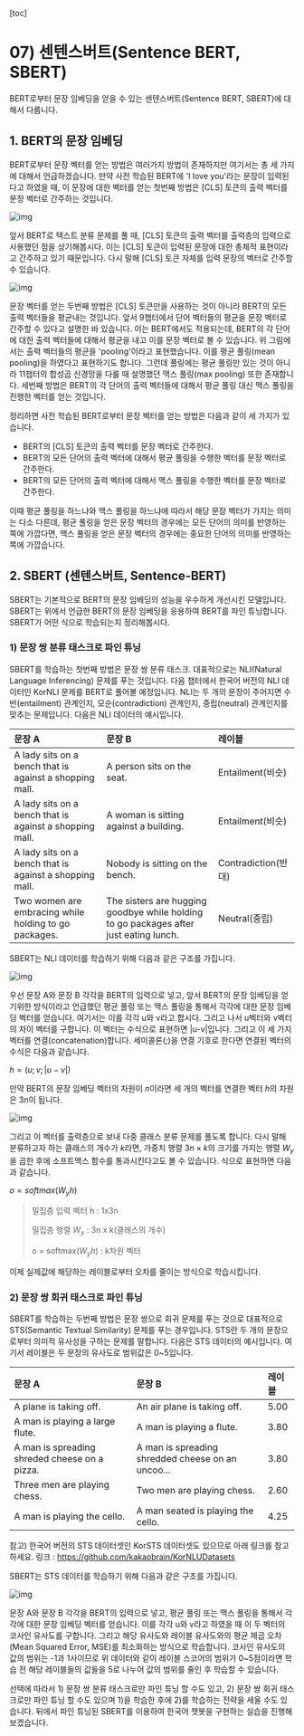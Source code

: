 [toc]

# 07) 센텐스버트(Sentence BERT, SBERT)

BERT로부터 문장 임베딩을 얻을 수 있는 센텐스버트(Sentence BERT, SBERT)에 대해서 다룹니다.

## 1. BERT의 문장 임베딩

BERT로부터 문장 벡터를 얻는 방법은 여러가지 방법이 존재하지만 여기서는 총 세 가지에 대해서 언급하겠습니다. 만약 사전 학습된 BERT에 'I love you'라는 문장이 입력된다고 하였을 때, 이 문장에 대한 벡터를 얻는 첫번째 방법은 [CLS] 토큰의 출력 벡터를 문장 벡터로 간주하는 것입니다.

![img](https://wikidocs.net/images/page/156176/%EA%B7%B8%EB%A6%BC1.PNG)

앞서 BERT로 텍스트 분류 문제를 풀 때, [CLS] 토큰의 출력 벡터를 출력층의 입력으로 사용했던 점을 상기해봅시다. 이는 [CLS] 토큰이 입력된 문장에 대한 총체적 표현이라고 간주하고 있기 때문입니다. 다시 말해 [CLS] 토큰 자체를 입력 문장의 벡터로 간주할 수 있습니다.

![img](https://wikidocs.net/images/page/156176/%EA%B7%B8%EB%A6%BC2.PNG)

문장 벡터를 얻는 두번째 방법은 [CLS] 토큰만을 사용하는 것이 아니라 BERT의 모든 출력 벡터들을 평균내는 것입니다. 앞서 9챕터에서 단어 벡터들의 평균을 문장 벡터로 간주할 수 있다고 설명한 바 있습니다. 이는 BERT에서도 적용되는데, BERT의 각 단어에 대한 출력 벡터들에 대해서 평균을 내고 이를 문장 벡터로 볼 수 있습니다. 위 그림에서는 출력 벡터들의 평균을 'pooling'이라고 표현했습니다. 이를 평균 풀링(mean pooling)을 하였다고 표현하기도 합니다. 그런데 풀링에는 평균 풀링만 있는 것이 아니라 11챕터의 합성곱 신경망을 다룰 때 설명했던 맥스 풀링(max pooling) 또한 존재합니다. 세번째 방법은 BERT의 각 단어의 출력 벡터들에 대해서 평균 풀링 대신 맥스 풀링을 진행한 벡터를 얻는 것입니다.

정리하면 사전 학습된 BERT로부터 문장 벡터를 얻는 방법은 다음과 같이 세 가지가 있습니다.

- BERT의 [CLS] 토큰의 출력 벡터를 문장 벡터로 간주한다.
- BERT의 모든 단어의 출력 벡터에 대해서 평균 풀링을 수행한 벡터를 문장 벡터로 간주한다.
- BERT의 모든 단어의 출력 벡터에 대해서 맥스 풀링을 수행한 벡터를 문장 벡터로 간주한다.

이때 평균 풀링을 하느냐와 맥스 풀링을 하느냐에 따라서 해당 문장 벡터가 가지는 의미는 다소 다른데, 평균 풀링을 얻은 문장 벡터의 경우에는 모든 단어의 의미를 반영하는 쪽에 가깝다면, 맥스 풀링을 얻은 문장 벡터의 경우에는 중요한 단어의 의미를 반영하는 쪽에 가깝습니다.

## 2. SBERT (센텐스버트, Sentence-BERT)

SBERT는 기본적으로 BERT의 문장 임베딩의 성능을 우수하게 개선시킨 모델입니다. SBERT는 위에서 언급한 BERT의 문장 임베딩을 응용하여 BERT를 파인 튜닝합니다. SBERT가 어떤 식으로 학습되는지 정리해봅시다.

### 1) 문장 쌍 분류 태스크로 파인 튜닝

SBERT를 학습하는 첫번째 방법은 문장 쌍 분류 태스크. 대표적으로는 NLI(Natural Language Inferencing) 문제를 푸는 것입니다. 다음 챕터에서 한국어 버전의 NLI 데이터인 KorNLI 문제를 BERT로 풀어볼 예정입니다. NLI는 두 개의 문장이 주어지면 수반(entailment) 관계인지, 모순(contradiction) 관계인지, 중립(neutral) 관계인지를 맞추는 문제입니다. 다음은 NLI 데이터의 예시입니다.

| 문장 A                                                  | 문장 B                                                       | 레이블              |
| :------------------------------------------------------ | :----------------------------------------------------------- | :------------------ |
| A lady sits on a bench that is against a shopping mall. | A person sits on the seat.                                   | Entailment(비슷)    |
| A lady sits on a bench that is against a shopping mall. | A woman is sitting against a building.                       | Entailment(비슷)    |
| A lady sits on a bench that is against a shopping mall. | Nobody is sitting on the bench.                              | Contradiction(반대) |
| Two women are embracing while holding to go packages.   | The sisters are hugging goodbye while holding to go packages after just eating lunch. | Neutral(중립)       |

SBERT는 NLI 데이터를 학습하기 위해 다음과 같은 구조를 가집니다.

![img](https://wikidocs.net/images/page/156176/%EA%B7%B8%EB%A6%BC3.PNG)

우선 문장 A와 문장 B 각각을 BERT의 입력으로 넣고, 앞서 BERT의 문장 임베딩을 얻기위한 방식이라고 언급했던 평균 풀링 또는 맥스 풀링을 통해서 각각에 대한 문장 임베딩 벡터를 얻습니다. 여기서는 이를 각각 u와 v라고 합시다. 그리고 나서 u벡터와 v벡터의 차이 벡터를 구합니다. 이 벡터는 수식으로 표현하면 |u-v|입니다. 그리고 이 세 가지 벡터를 연결(concatenation)합니다. 세미콜론(;)을 연결 기호로 한다면 연결된 벡터의 수식은 다음과 같습니다.

$h = (u; v; |u-v|)$

만약 BERT의 문장 임베딩 벡터의 차원이 $n$이라면 세 개의 벡터를 연결한 벡터 $h$의 차원은 $3n$이 됩니다.

![img](https://wikidocs.net/images/page/156176/%EA%B7%B8%EB%A6%BC4.PNG)

그리고 이 벡터를 출력층으로 보내 다중 클래스 분류 문제를 풀도록 합니다. 다시 말해 분류하고자 하는 클래스의 개수가 $k$라면, 가중치 행렬 $3n × k$의 크기를 가지는 행렬 $W_y$을 곱한 후에 소프트맥스 함수를 통과시킨다고도 볼 수 있습니다. 식으로 표현하면 다음과 같습니다.

$o = softmax(W_{y}h)$ 

> 밀집층 입력 벡터 h : 1x3n
>
> 밀집층 행렬 $W_y$ : 3n x k(클래스의 개수)
>
> o = softmax($W_yh$) : k차원 벡터

이제 실제값에 해당하는 레이블로부터 오차를 줄이는 방식으로 학습시킵니다.

### 2) 문장 쌍 회귀 태스크로 파인 튜닝

SBERT를 학습하는 두번째 방법은 문장 쌍으로 회귀 문제를 푸는 것으로 대표적으로 STS(Semantic Textual Similarity) 문제를 푸는 경우입니다. STS란 두 개의 문장으로부터 의미적 유사성을 구하는 문제를 말합니다. 다음은 STS 데이터의 예시입니다. 여기서 레이블은 두 문장의 유사도로 범위값은 0~5입니다.

| 문장 A                                        | 문장 B                                            | 레이블 |
| :-------------------------------------------- | :------------------------------------------------ | :----- |
| A plane is taking off.                        | An air plane is taking off.                       | 5.00   |
| A man is playing a large flute.               | A man is playing a flute.                         | 3.80   |
| A man is spreading shreded cheese on a pizza. | A man is spreading shredded cheese on an uncoo... | 3.80   |
| Three men are playing chess.                  | Two men are playing chess.                        | 2.60   |
| A man is playing the cello.                   | A man seated is playing the cello.                | 4.25   |

참고) 한국어 버전의 STS 데이터셋인 KorSTS 데이터셋도 있으므로 아래 링크를 참고하세요.
링크 : https://github.com/kakaobrain/KorNLUDatasets

SBERT는 STS 데이터를 학습하기 위해 다음과 같은 구조를 가집니다.

![img](https://wikidocs.net/images/page/156176/%EA%B7%B8%EB%A6%BC5.PNG)

문장 A와 문장 B 각각을 BERT의 입력으로 넣고, 평균 풀링 또는 맥스 풀링을 통해서 각각에 대한 문장 임베딩 벡터를 얻습니다. 이를 각각 u와 v라고 하였을 때 이 두 벡터의 코사인 유사도를 구합니다. 그리고 해당 유사도와 레이블 유사도와의 평균 제곱 오차(Mean Squared Error, MSE)를 최소화하는 방식으로 학습합니다. 코사인 유사도의 값의 범위는 -1과 1사이므로 위 데이터와 같이 레이블 스코어의 범위가 0~5점이라면 학습 전 해당 레이블들의 값들을 5로 나누어 값의 범위를 줄인 후 학습할 수 있습니다.

선택에 따라서 1) 문장 쌍 분류 태스크로만 파인 튜닝 할 수도 있고, 2) 문장 쌍 회귀 태스크로만 파인 튜닝 할 수도 있으며 1)을 학습한 후에 2)를 학습하는 전략을 세울 수도 있습니다. 뒤에서 파인 튜닝된 SBERT를 이용하여 한국어 챗봇을 구현하는 실습을 진행해보겠습니다.



